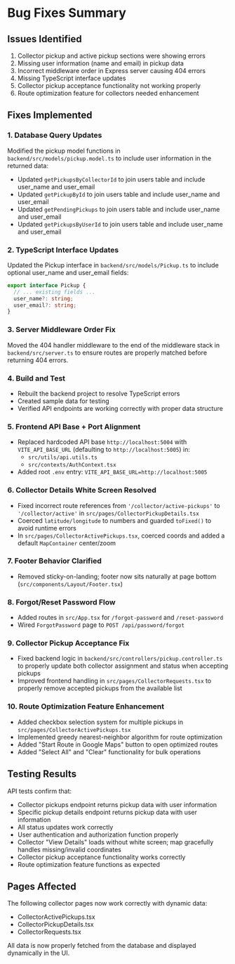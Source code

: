 # Bug Fixes Summary

## Issues Identified
1. Collector pickup and active pickup sections were showing errors
2. Missing user information (name and email) in pickup data
3. Incorrect middleware order in Express server causing 404 errors
4. Missing TypeScript interface updates
5. Collector pickup acceptance functionality not working properly
6. Route optimization feature for collectors needed enhancement

## Fixes Implemented

### 1. Database Query Updates
Modified the pickup model functions in `backend/src/models/pickup.model.ts` to include user information in the returned data:

- Updated `getPickupsByCollectorId` to join users table and include user_name and user_email
- Updated `getPickupById` to join users table and include user_name and user_email
- Updated `getPendingPickups` to join users table and include user_name and user_email
- Updated `getPickupsByUserId` to join users table and include user_name and user_email

### 2. TypeScript Interface Updates
Updated the Pickup interface in `backend/src/models/Pickup.ts` to include optional user_name and user_email fields:

```typescript
export interface Pickup {
  // ... existing fields ...
  user_name?: string;
  user_email?: string;
}
```

### 3. Server Middleware Order Fix
Moved the 404 handler middleware to the end of the middleware stack in `backend/src/server.ts` to ensure routes are properly matched before returning 404 errors.

### 4. Build and Test
- Rebuilt the backend project to resolve TypeScript errors
- Created sample data for testing
- Verified API endpoints are working correctly with proper data structure

### 5. Frontend API Base + Port Alignment
- Replaced hardcoded API base `http://localhost:5004` with `VITE_API_BASE_URL` (defaulting to `http://localhost:5005`) in:
  - `src/utils/api.utils.ts`
  - `src/contexts/AuthContext.tsx`
- Added root `.env` entry: `VITE_API_BASE_URL=http://localhost:5005`

### 6. Collector Details White Screen Resolved
- Fixed incorrect route references from `'/collector/active-pickups'` to `'/collector/active'` in `src/pages/CollectorPickupDetails.tsx`
- Coerced `latitude/longitude` to numbers and guarded `toFixed()` to avoid runtime errors
- In `src/pages/CollectorActivePickups.tsx`, coerced coords and added a default `MapContainer` center/zoom

### 7. Footer Behavior Clarified
- Removed sticky-on-landing; footer now sits naturally at page bottom (`src/components/Layout/Footer.tsx`)

### 8. Forgot/Reset Password Flow
- Added routes in `src/App.tsx` for `/forgot-password` and `/reset-password`
- Wired `ForgotPassword` page to `POST /api/password/forgot`

### 9. Collector Pickup Acceptance Fix
- Fixed backend logic in `backend/src/controllers/pickup.controller.ts` to properly update both collector assignment and status when accepting pickups
- Improved frontend handling in `src/pages/CollectorRequests.tsx` to properly remove accepted pickups from the available list

### 10. Route Optimization Feature Enhancement
- Added checkbox selection system for multiple pickups in `src/pages/CollectorActivePickups.tsx`
- Implemented greedy nearest-neighbor algorithm for route optimization
- Added "Start Route in Google Maps" button to open optimized routes
- Added "Select All" and "Clear" functionality for bulk operations

## Testing Results
API tests confirm that:
- Collector pickups endpoint returns pickup data with user information
- Specific pickup details endpoint returns pickup data with user information
- All status updates work correctly
- User authentication and authorization function properly
- Collector "View Details" loads without white screen; map gracefully handles missing/invalid coordinates
- Collector pickup acceptance functionality works correctly
- Route optimization feature functions as expected

## Pages Affected
The following collector pages now work correctly with dynamic data:
- CollectorActivePickups.tsx
- CollectorPickupDetails.tsx
- CollectorRequests.tsx

All data is now properly fetched from the database and displayed dynamically in the UI.